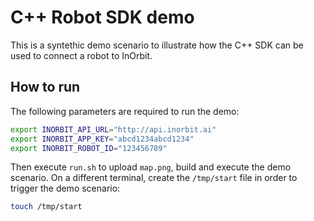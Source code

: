 # C++ Robot SDK demo

This is a syntethic demo scenario to illustrate how the C++ SDK can be used
to connect a robot to InOrbit.

## How to run

The following parameters are required to run the demo:

```bash
export INORBIT_API_URL="http://api.inorbit.ai"
export INORBIT_APP_KEY="abcd1234abcd1234"
export INORBIT_ROBOT_ID="123456789"
```

Then execute `run.sh` to upload `map.png`, build and execute the demo scenario. On a different terminal, create the `/tmp/start` file in order to trigger the demo scenario:

```bash
touch /tmp/start
```
